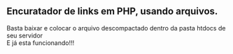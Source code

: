 ## Encuratador de links em PHP, usando arquivos. <br>

Basta baixar e colocar o arquivo descompactado dentro da pasta htdocs de seu servidor <br>
E já esta funcionando!!!
